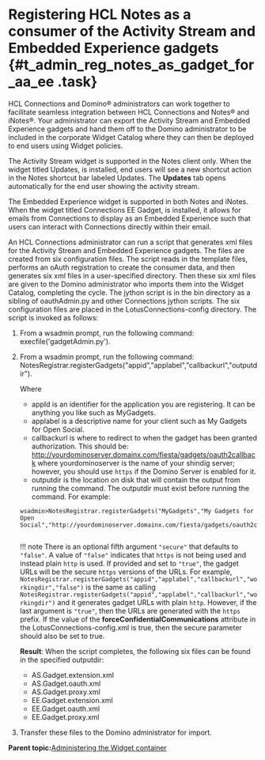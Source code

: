 # Registering HCL Notes as a consumer of the Activity Stream and Embedded Experience gadgets {#t_admin_reg_notes_as_gadget_for_aa_ee .task}

HCL Connections and Domino® administrators can work together to facilitate seamless integration between HCL Connections and Notes® and iNotes®. Your administrator can export the Activity Stream and Embedded Experience gadgets and hand them off to the Domino administrator to be included in the corporate Widget Catalog where they can then be deployed to end users using Widget policies.

The Activity Stream widget is supported in the Notes client only. When the widget titled Updates, is installed, end users will see a new shortcut action in the Notes shortcut bar labeled Updates. The **Updates** tab opens automatically for the end user showing the activity stream.

The Embedded Experience widget is supported in both Notes and iNotes. When the widget titled Connections EE Gadget, is installed, it allows for emails from Connections to display as an Embedded Experience such that users can interact with Connections directly within their email.

An HCL Connections administrator can run a script that generates xml files for the Activity Stream and Embedded Experience gadgets. The files are created from six configuration files. The script reads in the template files, performs an oAuth registration to create the consumer data, and then generates six xml files in a user-specified directory. Then these six xml files are given to the Domino administrator who imports them into the Widget Catalog, completing the cycle. The jython script is in the bin directory as a sibling of oauthAdmin.py and other Connections jython scripts. The six configuration files are placed in the LotusConnections-config directory. The script is invoked as follows:

1.  From a wsadmin prompt, run the following command: execfile\('gadgetAdmin.py'\).

2.  From a wsadmin prompt, run the following command: NotesRegistrar.registerGadgets\("appid","applabel","callbackurl","outputdir"\).

    Where

    -   appId is an identifier for the application you are registering. It can be anything you like such as MyGadgets.
    -   applabel is a descriptive name for your client such as My Gadgets for Open Social.
    -   callbackurl is where to redirect to when the gadget has been granted authorization. This should be: http://yourdominoserver.domainx.com/fiesta/gadgets/oauth2callback where yourdominoserver is the name of your shindig server; however, you should use `https` if the Domino Server is enabled for it.
    -   outputdir is the location on disk that will contain the output from running the command. The outputdir must exist before running the command.
    For example:

    ```
    wsadmin>NotesRegistrar.registerGadgets("MyGadgets","My Gadgets for Open Social","http://yourdominoserver.domainx.com/fiesta/gadgets/oauth2callback","c:\test") 
    
    
    ```

    !!! note
    There is an optional fifth argument `"secure"` that defaults to `"false"`. A value of `"false"` indicates that `https` is not being used and instead plain `http` is used. If provided and set to `"true"`, the gadget URLs will be the secure `https` versions of the URLs. For example, `NotesRegistrar.registerGadgets("appid","applabel","callbackurl","workingdir","false")` is the same as calling `NotesRegistrar.registerGadgets("appid","applabel","callbackurl","workingdir")` and it generates gadget URLs with plain `http`. However, if the last argument is `"true"`, then the URLs are generated with the `https` prefix. If the value of the **forceConfidentialCommunications** attribute in the LotusConnections-config.xml is true, then the secure parameter should also be set to true.

    **Result**: When the script completes, the following six files can be found in the specified outputdir:

    -   AS.Gadget.extension.xml
    -   AS.Gadget.oauth.xml
    -   AS.Gadget.proxy.xml
    -   EE.Gadget.extension.xml
    -   EE.Gadget.oauth.xml
    -   EE.Gadget.proxy.xml
3.  Transfer these files to the Domino administrator for import.


**Parent topic:**[Administering the Widget container](../admin/t_admin_common_widget_container.md)


